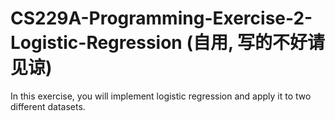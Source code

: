 # CS229A-Programming-Exercise-2-Logistic-Regression (自用, 写的不好请见谅)
In this exercise, you will implement logistic regression and apply it to two different datasets.
